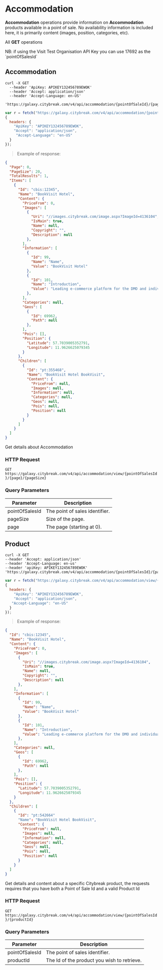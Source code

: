 # Accommodation

**Accommodation** operations provide information on **Accommodation** products available in a point of sale. No availability information is included here, it is primarily content (images, position, categories, etc).

All **GET** operations 
<aside class="notice">NB: if using the Visit Test Organisation API Key you can use 17692 as the `pointOfSalesId`</aside>

## Accommodation

```shell
curl -X GET 
  --header 'ApiKey: APIKEY132456789EWOK'
  --header 'Accept: application/json' 
  --header 'Accept-Language: en-US'
  'https://galaxy.citybreak.com/v4/api/accommodation/{pointOfSaleId}/{pageSize}/{page}'
```

```javascript
var r = fetch("https://galaxy.citybreak.com/v4/api/accommodation/{pointOfSaleId}/{pageSize}/{page}",
{
  headers: {
    "ApiKey": "APIKEY132456789EWOK",
    "Accept": "application/json",
	 "Accept-Language": "en-US"
  }  
});
```

> Example of response:

```json
{
  "Page": 0,
  "PageSize": 20,
  "TotalResults": 1,
  "Items": [
    {
      "Id": "cbis:12345",
      "Name": "BookVisit Hotel",
      "Content": {
        "PriceFrom": 0,
        "Images": [
          {
            "Uri": "//images.citybreak.com/image.aspx?ImageId=4136104",
            "IsMain": true,
            "Name": null,
            "Copyright": "",
            "Description": null
          },
        ],
        "Information": [
          {
            "Id": 99,
            "Name": "Name",
            "Value": "BookVisit Hotel"
          },
          {
            "Id": 101,
            "Name": "Introduction",
            "Value": "Leading e-commerce platform for the DMO and individual hotels in the Nordics."
          },
        ],
        "Categories": null,
        "Geos": [
          {
            "Id": 69962,
            "Path": null
          },
        ],
        "Pois": [],
        "Position": {
          "Latitude": 57.7039005352791,
          "Longitude": 11.9626625079345
        }
      },
      "Children": [
        {
          "Id": "pt:355468",
          "Name": "BookVisit Hotel BookVisit",
          "Content": {
            "PriceFrom": null,
            "Images": null,
            "Information": null,
            "Categories": null,
            "Geos": null,
            "Pois": null,
            "Position": null
          }
        }
      ]
    }
  ]
}
```

Get details about Accommodation

### HTTP Request

`GET https://galaxy.citybreak.com/v4/api/accommodation/view/{pointOfSalesId}/{page}/{pageSize}`

### Query Parameters

Parameter | Description
--------- | -----------
pointOfSalesId | The point of sales identifier.
pageSize | Size of the page.
page | The page (starting at 0).

## Product

```shell
curl -X GET 
--header 'Accept: application/json' 
--header 'Accept-Language: en-us' 
--header 'apiKey: APIKEY132456789EWOK' 
'https://galaxy.citybreak.com/v4/api/accommodation/{pointOfSalesId}/{pageSize}/{page}'
```

```javascript
var r = fetch("https://galaxy.citybreak.com/v4/api/accommodation/view/{pointOfSaleId}/{productId}'",
{
  headers: {
    "ApiKey": "APIKEY132456789EWOK",
    "Accept": "application/json",
   "Accept-Language": "en-US"
  }  
});
```

> Example of response:

```json
{
  "Id": "cbis:12345",
  "Name": "BookVisit Hotel",
  "Content": {
    "PriceFrom": 0,
    "Images": [
      {
        "Uri": "//images.citybreak.com/image.aspx?ImageId=4136104",
        "IsMain": true,
        "Name": null,
        "Copyright": "",
        "Description": null
      },
    ],
    "Information": [
      {
        "Id": 99,
        "Name": "Name",
        "Value": "BookVisit Hotel"
      },
      {
        "Id": 101,
        "Name": "Introduction",
        "Value": "Leading e-commerce platform for the DMO and individual hotels in the Nordics."
      },
    ],
    "Categories": null,
    "Geos": [
      {
        "Id": 69962,
        "Path": null
      },
    ],
    "Pois": [],
    "Position": {
      "Latitude": 57.7039005352791,
      "Longitude": 11.9626625079345
    }
  },
  "Children": [
    {
      "Id": "pt:542664"
      "Name": "BookVisit Hotel BookVisit",
      "Content": {
        "PriceFrom": null,
        "Images": null,
        "Information": null,
        "Categories": null,
        "Geos": null,
        "Pois": null,
        "Position": null
      }
    }
  ]
}
```

Get details and content about a specific Citybreak product, the requests requires that you have both a Point of Sale Id and a valid Product Id

### HTTP Request

`GET https://galaxy.citybreak.com/v4/api/accommodation/view/{pointOfSalesId}/{productId}`

### Query Parameters

Parameter | Description
--------- | -----------
pointOfSalesId | The point of sales identifier.
productId | The Id of the product you wish to retrieve.


